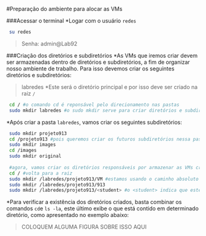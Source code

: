 #Preparação do ambiente para alocar as VMs

###Acessar o terminal
*Logar com o usuário ```redes```
```bash
 su redes
```
>Senha: admin@Lab92

###Criação dos diretórios e subdiretórios
*As VMs que iremos criar devem ser armazenadas dentro de diretórios e subdiretórios, a fim de organizar nosso ambiente de trabalho. Para isso devemos criar os seguintes diretórios e subdiretórios:

>labredes
>*Este será o diretório principal e por isso deve ser criado na raiz ```/```
```bash
 cd / #o comando cd é reponsável pelo direcionamento nas pastas
 sudo mkdir labredes #o sudo mkdir serve para criar diretórios e subdiretórios
```

*Após criar a pasta ```labredes```, vamos criar os seguintes subdiretórios:
```bash
 sudo mkdir projeto913
 cd /projeto913 #pois queremos criar os futuros subdiretórios nessa pasta
 sudo mkdir images
 cd /images
 sudo mkdir original
 
 #agora, vamos criar os diretórios responsáveis por armazenar as VMs criadas
 cd / #volta para a raiz
 sudo mkdir /labredes/projeto913/VM #estamos usando o caminho absoluto para especificar onde queremos guardar as VMs criadas
 sudo mkdir /labredes/projeto913/913
 sudo mkdir /labredes/projeto913/<student> #o <student> indica que este campo deve ser substituído pelo nome do aluno responsável por este subdiretório
```

*Para verificar a existência dos diretórios criados, basta combinar os comandos ```cd```e ```ls -la```, este último exibe o que está contido em determinado diretório, como apresentado no exemplo abaixo:
>COLOQUEM ALGUMA FIGURA SOBRE ISSO AQUI


